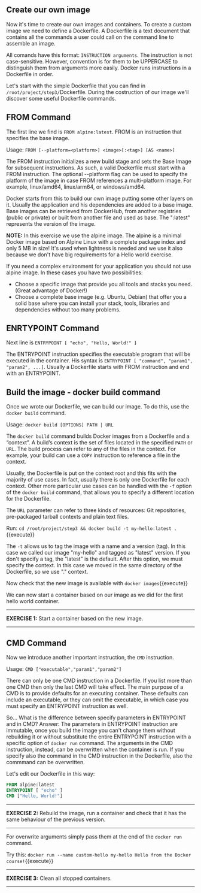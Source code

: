 ## Create our own image

Now it's time to create our own images and containers. To create a custom image we need to define a Dockerfile. A Dockerfile is a text document that contains all the commands a user could call on the command line to assemble an image. 

All comands have this format: `INSTRUCTION arguments`. The instruction is not case-sensitive. However, convention is for them to be UPPERCASE to distinguish them from arguments more easily. Docker runs instructions in a Dockerfile in order.

Let's start with the simple Dockerfile that you can find in `/root/project/step3/`Dockerfile. During the costruction of our image we'll discover some useful Dockerfile commands.

## FROM Command

The first line we find is `FROM alpine:latest`. FROM is an instruction that specifies the base image. 

Usage: `FROM [--platform=<platform>] <image>[:<tag>] [AS <name>]` 

The FROM instruction initializes a new build stage and sets the Base Image for subsequent instructions. As such, a valid Dockerfile must start with a FROM instruction.  The optional --platform flag can be used to specify the platform of the image in case FROM references a multi-platform image. For example, linux/amd64, linux/arm64, or windows/amd64.

Docker starts from this to build our own image putting some other layers on it. Usually the application and his dependencies are added to a base image. Base images can be retrieved from DockerHub, from another registries (public or private) or built from another file and used as base. The ":latest" represents the version of the image. 

**NOTE:** In this exercise we use the alpine image. The alpine is a minimal Docker image based on Alpine Linux with a complete package index and only 5 MB in size! It's used when lightness is needed and we use it also because we don't have big requirements for a Hello world exercise.

If you need a complex environment for your application you should not use alpine image. In these cases you have two possibilities:
- Choose a specific image that provide you all tools and stacks you need. (Great advantage of Docker!)
- Choose a complete base image (e.g. Ubuntu, Debian) that offer you a solid base where you can install your stack, tools, libraries and dependencies without too many problems. 

## ENRTYPOINT Command

Next line is `ENTRYPOINT [ "echo", "Hello, World!" ]` 

The ENTRYPOINT instruction specifies the executable program that will be executed in the container. His syntax is `ENTRYPOINT [ "command", "param1", "param2", ...]`. Usually a Dockerfile starts with FROM instruction and end with an ENTRYPOINT.

## Build the image - docker build command
Once we wrote our Dockerfile, we can build our image. To do this, use the `docker build` command. 

Usage: `docker build [OPTIONS] PATH | URL `

The `docker build` command builds Docker images from a Dockerfile and a “context”. A build’s context is the set of files located in the specified `PATH` or `URL`. The build process can refer to any of the files in the context. For example, your build can use a `COPY` instruction to reference a file in the context.

Usually, the Dockerfile is put on the context root and this fits with the majority of use cases. In fact, usually there is only one Dockerfile for each context. Other more particular use cases can be handled with the `-f` option of the `docker build` command, that allows you to specify a different location for the Dockerfile.  
 
The `URL` parameter can refer to three kinds of resources: Git repositories, pre-packaged tarball contexts and plain text files.

Run:
`cd /root/project/step3 && docker build -t my-hello:latest .`{{execute}}

The `-t` allows us to tag the image with a name and a version (tag). In this case we called our image "my-hello" and tagged as "latest" version. If you don't specify a tag, the "latest" is the default. After this option, we must specify the context. In this case we moved in the same directory of the Dockerfile, so we use "." context.

Now check that the new image is available with `docker images`{{execute}}

We can now start a container based on our image as we did for the first hello world container.

---

**EXERCISE 1:** Start a container based on the new image.

---

## CMD Command
Now we introduce another important instruction, the `CMD` instruction. 

Usage: `CMD ["executable","param1","param2"]`

There can only be one CMD instruction in a Dockerfile. If you list more than one CMD then only the last CMD will take effect. The main purpose of a CMD is to provide defaults for an executing container. These defaults can include an executable, or they can omit the executable, in which case you must specify an ENTRYPOINT instruction as well.

So... What is the difference between specify parameters in ENTRYPOINT and in CMD?
Answer: The parameters in ENTRYPOINT instruction are immutable, once you build the image you can't change them without rebuilding it or without substitute the entire ENTRYPOINT instruction with a specific option of `docker run` command. The arguments in the CMD instruction, instead, can be overwritten when the container is run. If you specify also the command in the CMD instruction in the Dockerfile, also the commmand can be overwritten.

Let's edit our Dockerfile in this way:
```Dockerfile
FROM alpine:latest
ENTRYPOINT [ "echo" ]
CMD ["Hello, World!"]
```
---

**EXERCISE 2:** Rebuild the image, run a container and check that it has the same behaviour of the previous version.

---

For overwrite arguments simply pass them at the end of the `docker run` command.

Try this: `docker run --name custom-hello my-hello Hello from the Docker course!`{{execute}}

---

**EXERCISE 3:** Clean all stopped containers.

---